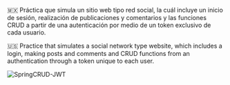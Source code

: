 🇲🇽 Práctica que simula un sitio web tipo red social, la cuál incluye un inicio de sesión, realización de publicaciones y comentarios     y las funciones CRUD a partir de una autenticación por medio de un token exclusivo de cada usuario.

🇺🇸 Practice that simulates a social network type website, which includes a login, making posts and comments and CRUD functions from      an authentication through a token unique to each user.

![SpringCRUD-JWT](https://github.com/MauricioBarrueta/API-REST-JWT/assets/60496232/bc9f1e73-359a-448e-b347-d06ed4a1286c)
